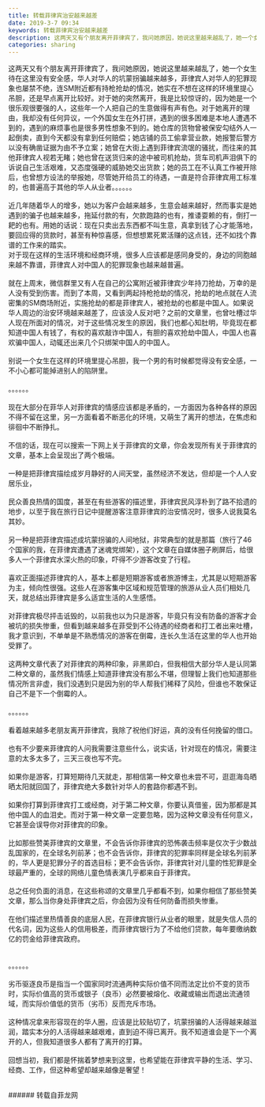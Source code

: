 ```yaml
---
title: 转载菲律宾治安越来越差
date: 2019-3-7 09:34
keywords: 转载菲律宾治安越来越差
description: 这两天又有个朋友离开菲律宾了，我问她原因，她说这里越来越乱了，她一个女生待在这里没有安全感，华人对华人的坑蒙拐骗越来越多，菲律宾人对华人的犯罪现象也屡禁不绝，连SM附近都有持枪抢劫的情况，她实在不想在这样的环境里提心吊胆，还是早点离开比较好
categories: sharing
---
```

<td class="t_f" id="postmessage_3172495">

这两天又有个朋友离开菲律宾了，我问她原因，她说这里越来越乱了，她一个女生待在这里没有安全感，华人对华人的坑蒙拐骗越来越多，菲律宾人对华人的犯罪现象也屡禁不绝，连SM附近都有持枪抢劫的情况，她实在不想在这样的环境里提心吊胆，还是早点离开比较好。对于她的突然离开，我是比较惊讶的，因为她是一个很乐观很要强的人，这些年一个人把自己的生意做得有声有色。对于她离开的理由，我却没有任何异议，一个外国女生在外打拼，遇到的很多困难是本地人遭遇不到的，遇到的麻烦事也是很多男性想象不到的。她仓库的货物曾被保安勾结外人一起倒卖，直到今天都没有拿到任何赔偿；她店铺的员工偷拿营业款，她报警后警方以没有确凿证据为由不予立案；她曾在大街上遇到菲律宾流氓的骚扰，而往来的其他菲律宾人视若无睹；她也曾在送货归来的途中被司机抢劫，货车司机声泪俱下的诉说自己生活艰难，又态度强硬的威胁她交出货款；她的员工在不认真工作被开除后，也曾想方设法的举报她，尽管她开给员工的待遇，一直是符合菲律宾用工标准的，也普遍高于其他的华人从业者。。。。。。<br/>
<br/>
近几年随着华人的增多，她以为客户会越来越多，生意会越来越好，然而事实是她遇到的骗子也越来越多，拖延付款的有，欠款跑路的也有，推诿耍赖的有，倒打一耙的也有。用她的话说：现在只卖出去东西都不叫生意，真拿到钱了心才能落地，要回应得的货款时，甚至有种惊喜感，但想想累死累活赚的这点钱，还不如找个靠谱的工作来的踏实。<br/>
对于现在这样的生活环境和经商环境，很多人应该都是感同身受的，身边的同胞越来越不靠谱，菲律宾人对中国人的犯罪现象也越来越普遍。<br/>
<br/>
就在上周末，微信群里又有人在自己的公寓附近被菲律宾少年持刀抢劫，万幸的是人没有受到伤害。而到了本周，又看到两起持枪抢劫的情况，抢劫的地点就在人流密集的SM商场附近，实施抢劫的都是菲律宾人，被抢劫的也都是中国人。如果说华人周边的治安环境越来越差了，应该没人反对吧？之前的文章里，也曾吐槽过华人现在所面对的情况，对于这些情况发生的原因，我们也都心知肚明，毕竟现在都知道中国人有钱了，有权的喜欢敲诈中国人，有胆的喜欢抢劫中国人，中国人也喜欢骗中国人，动辄还出来几个只绑架中国人的中国人。<br/>
<br/>
别说一个女生在这样的环境里提心吊胆，我一个男的有时候都觉得没有安全感，一不小心都可能掉进别人的陷阱里。<br/>
<br/>
。。。。。。<br/>
<br/>
现在大部分在菲华人对菲律宾的情感应该都是矛盾的，一方面因为各种各样的原因不得不留在这里，另一方面看着不断恶化的环境，又萌生了离开的想法，在焦虑和徘徊中不断挣扎。<br/>
<br/>
不信的话，现在可以搜索一下网上关于菲律宾的文章，你会发现所有关于菲律宾的文章，基本上会呈现出了两个极端。<br/>
<br/>
一种是把菲律宾描绘成岁月静好的人间天堂，虽然经济不发达，但却是一个人人安居乐业，<br/>
<br/>
民众善良热情的国度，甚至在有些游客的描述里，菲律宾民风淳朴到了路不拾遗的地步，以至于我在旅行日记中提醒游客注意菲律宾的治安情况时，很多人说我莫名其妙。<br/>
<br/>
另一种是把菲律宾描述成坑蒙拐骗的人间地狱，非常典型的就是那篇（旅行了46个国家的我，在菲律宾遭遇了迷魂党绑架），这个文章在自媒体圈子刷屏后，给很多人一个菲律宾水深火热的印象，吓得不少游客改变了行程。<br/>
<br/>
喜欢正面描述菲律宾的人，基本上都是短期游客或者旅游博主，尤其是以短期游客为主，倾向性很强。这些人在游客集中区域和规范管理的旅游从业人员们相处几天，就总结出菲律宾是多么适宜生活的人生感悟。<br/>
<br/>
对菲律宾极尽抨击诋毁的，以前我也以为只是游客，毕竟只有没有防备的游客才会被坑的损失惨重，但看到越来越多在菲受到不公待遇的经商者和打工者出来吐槽，我才意识到，不单单是不熟悉情况的游客在倒霉，连长久生活在这里的华人也开始受罪了。<br/>
<br/>
这两种文章代表了对菲律宾的两种印象，非黑即白，但我相信大部分华人是认同第二种文章的，虽然我们情感上知道菲律宾没有那么不堪，但理智上我们也知道那些情况所言非虚，我们没遇到只是因为别的华人帮我们稀释了风险，但谁也不敢保证自己不是下一个倒霉的人。<br/>
<br/>
。。。。。。<br/>
<br/>
看着越来越多老朋友离开菲律宾，我除了祝他们好运，真的没有任何挽留的借口。<br/>
<br/>
也有不少要来菲律宾的人问我需要注意些什么，说实话，针对现在的情况，需要注意的太多太多了，三天三夜也写不完。<br/>
<br/>
如果你是游客，打算短期待几天就走，那相信第一种文章也未尝不可，逛逛海岛晒晒太阳就回国了，菲律宾绝大多数针对华人的套路你都遇不到。<br/>
<br/>
如果你打算到菲律宾打工或经商，对于第二种文章，你要认真借鉴，因为那都是其他中国人的血泪史。而对于第一种文章一定要忽略，因为这种文章没有任何意义，它甚至会误导你对菲律宾的印象。<br/>
<br/>
比如那些赞美菲律宾的文章里，不会告诉你菲律宾的恐怖袭击频率是仅次于少数战乱国家的，在全球名列前茅；也不会告诉你，菲律宾的犯罪率同样是全球名列前茅的，华人更是犯罪分子的首选目标；更不会告诉你，菲律宾针对儿童的性犯罪是全球最严重的，全球的网络儿童色情表演几乎都来自于菲律宾。<br/>
<br/>
总之任何负面的消息，在这些称颂的文章里几乎都看不到，如果你相信了那些赞美文章，那么当你身处菲律宾之后，你会因为没有任何防备而损失惨重。<br/>
<br/>
在他们描述里热情善良的底层人民，在菲律宾银行从业者的眼里，就是失信人员的代名词，因为这些人的信用极差，而菲律宾银行为了不给他们贷款，每年要缴纳数亿的罚金给菲律宾政府。<br/>
<br/>
<br/>
。。。。。。<br/>
<br/>
劣币驱逐良币是指当一个国家同时流通两种实际价值不同而法定比价不变的货币时，实际价值高的货币或银子（良币）必然要被熔化、收藏或输出而退出流通领域，而实际价值低的货币（劣币）反而充斥市场。<br/>
<br/>
这种情况拿来形容现在的华人圈，应该是比较贴切了，坑蒙拐骗的人活得越来越滋润，踏实本分的人活得越来越艰难，直到迫不得已离开。我不知道谁会是下一个离开的人，但我知道很多人都有了离开的打算。<br/>
<br/>
回想当初，我们都是怀揣着梦想来到这里，也希望能在菲律宾平静的生活、学习、经商、工作，但这种希望却越来越像是奢望！<br/>
<br/>
</td>
###### 转载自菲龙网